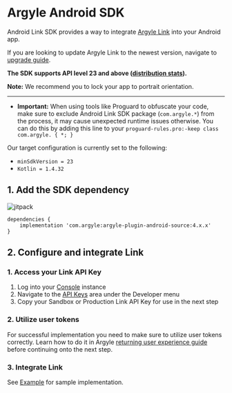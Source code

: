 # Argyle Android SDK
Android Link SDK provides a way to integrate [Argyle Link](https://argyle.io/docs/argyle-link) into your Android app.

If you are looking to update Argyle Link to the newest version, navigate to [upgrade guide](https://github.com/argyle-systems/argyle-link-android/blob/master/UPGRADING.md).

**The SDK supports API level 23 and above ([distribution stats](https://developer.android.com/about/dashboards)).**

**Note:** We recommend you to lock your app to portrait orientation.

---
- **Important:** When using tools like Proguard to obfuscate your code, make sure to exclude Android Link SDK package (`com.argyle.*`) from the process, it may cause unexpected runtime issues otherwise. You can do this by adding this line to your `proguard-rules.pro:-keep class com.argyle. { *; }`
  
Our target configuration is currently set to the following:

- `minSdkVersion = 23`
- `Kotlin = 1.4.32`

## 1. Add the SDK dependency

![jitpack](https://img.shields.io/jitpack/v/github/argyle-systems/argyle-plugin-android-source?style=for-the-badge)

```
dependencies {
    implementation 'com.argyle:argyle-plugin-android-source:4.x.x'
}
```

## 2. Configure and integrate Link
### 1. Access your Link API Key
1. Log into your [Console](https://console.argyle.com/api-keys) instance
2. Navigate to the [API Keys](https://console.argyle.com/api-keys) area under the Developer menu
3. Copy your Sandbox or Production Link API Key for use in the next step

### 2. Utilize user tokens
For successful implementation you need to make sure to utilize user tokens correctly. Learn how to do it in Argyle [returning user experience guide](https://argyle.com/docs/products/returning-users-experience) before continuing onto the next step.

### 3. Integrate Link
See [Example](https://github.com/argyle-systems/argyle-link-android/blob/master/app/src/main/java/com/argyleexample/MainActivity.kt) for sample implementation.
